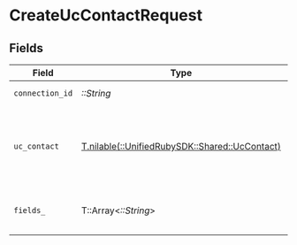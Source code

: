 # CreateUcContactRequest


## Fields

| Field                                                                              | Type                                                                               | Required                                                                           | Description                                                                        |
| ---------------------------------------------------------------------------------- | ---------------------------------------------------------------------------------- | ---------------------------------------------------------------------------------- | ---------------------------------------------------------------------------------- |
| `connection_id`                                                                    | *::String*                                                                         | :heavy_check_mark:                                                                 | ID of the connection                                                               |
| `uc_contact`                                                                       | [T.nilable(::UnifiedRubySDK::Shared::UcContact)](../../models/shared/uccontact.md) | :heavy_minus_sign:                                                                 | A contact represents a person that optionally is associated with a call            |
| `fields_`                                                                          | T::Array<*::String*>                                                               | :heavy_minus_sign:                                                                 | Comma-delimited fields to return                                                   |